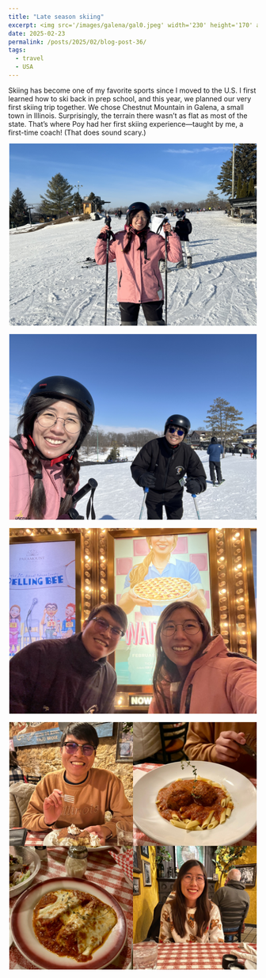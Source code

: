 ```yaml
---
title: "Late season skiing"
excerpt: <img src='/images/galena/gal0.jpeg' width='230' height='170' align="right" hspace="20" loading="lazy"> Skiing has become one of my favorite sports since I moved to the U.S. I first learned how to ski back in prep school, and this year, we planned our very first skiing trip together. We chose Chestnut Mountain in Galena, a small town in Illinois. Surprisingly, the terrain there wasn’t as flat as most of the state. That’s where Poy had his first skiing experience—taught by me, a first-time coach! (That does sound scary.) 
date: 2025-02-23
permalink: /posts/2025/02/blog-post-36/
tags:
  - travel
  - USA
---
```


Skiing has become one of my favorite sports since I moved to the U.S. I first learned how to ski back in prep school, and this year, we planned our very first skiing trip together. We chose Chestnut Mountain in Galena, a small town in Illinois. Surprisingly, the terrain there wasn’t as flat as most of the state. That’s where Poy had her first skiing experience—taught by me, a first-time coach! (That does sound scary.) 

<p align="center">
  <img src="/images/galena/gal0.jpeg" width= '500' loading="lazy">
</p>
<p align="center">
  <img src="/images/galena/gal1.jpeg" width= '500' loading="lazy">
</p>
<p align="center">
  <img src="/images/galena/gal2.jpeg"  width= '500' loading="lazy">
</p>
<p align="center">
  <img src="/images/galena/gal3.jpeg" width= '500' loading="lazy">
</p>

